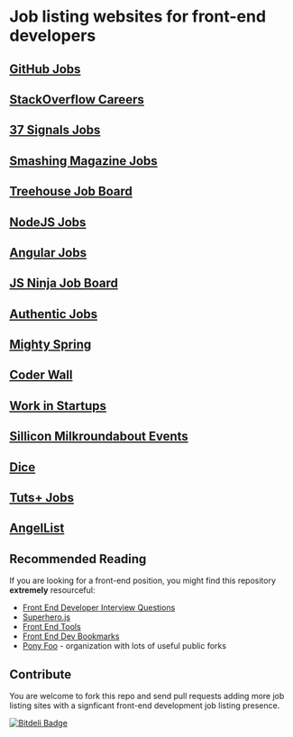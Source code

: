 # Job listing websites for front-end developers #

## [GitHub Jobs](https://jobs.github.com/) ##

## [StackOverflow Careers](http://careers.stackoverflow.com/) ##

## [37 Signals Jobs](http://jobs.37signals.com/jobs) ##

## [Smashing Magazine Jobs](http://jobs.smashingmagazine.com/) ##

## [Treehouse Job Board](http://teamtreehouse.com/jobs) ##

## [NodeJS Jobs](http://jobs.nodejs.org/) ##

## [Angular Jobs](http://www.angularjobs.com/) ##

## [JS Ninja Job Board](http://jobs.jsninja.com/) ##

## [Authentic Jobs](http://www.authenticjobs.com/) ##

## [Mighty Spring](http://www.mightyspring.com/) ##

## [Coder Wall](https://coderwall.com/jobs) ##

## [Work in Startups](http://workinstartups.com/) ##

## [Sillicon Milkroundabout Events](http://siliconmilkroundabout.com/) ##

## [Dice](http://www.dice.com/) ##

## [Tuts+ Jobs](https://jobs.tutsplus.com/) ##

## [AngelList](https://angel.co/jobs) ##

## Recommended Reading ##

If you are looking for a front-end position, you might find this repository **extremely** resourceful:

- [Front End Developer Interview Questions](https://github.com/ponyfoo/Front-end-Developer-Interview-Questions)
- [Superhero.js](http://superherojs.com)
- [Front End Tools](https://github.com/ponyfoo/frontend-tools)
- [Front End Dev Bookmarks](https://github.com/ponyfoo/frontend-dev-bookmarks)
- [Pony Foo](https://github.com/ponyfoo) - organization with lots of useful public forks

## Contribute ##

You are welcome to fork this repo and send pull requests adding more job listing sites with a signficant front-end development job listing presence.


[![Bitdeli Badge](https://d2weczhvl823v0.cloudfront.net/bevacqua/frontend-job-listings/trend.png)](https://bitdeli.com/free "Bitdeli Badge")

